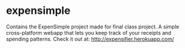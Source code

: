 expensimple
===========

Contains the ExpenSimple project made for final class project. A simple cross-platform webapp that lets you keep track of your receipts and spending patterns. 
Check it out at: http://expensifier.herokuapp.com/
